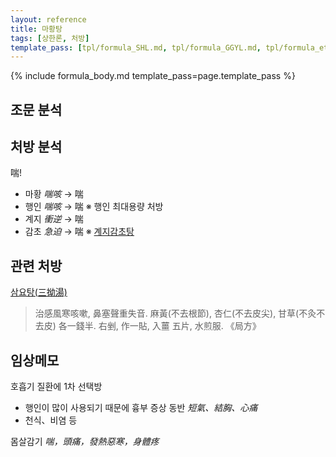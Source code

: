 ```yaml
---
layout: reference
title: 마황탕
tags: [상한론, 처방]
template_pass: [tpl/formula_SHL.md, tpl/formula_GGYL.md, tpl/formula_etc.md]
---
```



{% include formula_body.md template_pass=page.template_pass %}

## 조문 분석

## 처방 분석

喘!
* 마황 _喘咳_ → 喘
* 행인 _喘咳_ → 喘 ※ 행인 최대용량 처방
* 계지 _衝逆_ → 喘
* 감초 _急迫_ → 喘 ※ [계지감초탕]({{site.formulaurl}}/계지감초탕)

## 관련 처방

[삼요탕(三拗湯)](https://mediclassics.kr/books/8/volume/13#content_536)

> 治感風寒咳嗽, 鼻塞聲重失音. 麻黃(不去根節), 杏仁(不去皮尖), 甘草(不灸不去皮) 各一錢半. 右剉, 作一貼, 入薑 五片, 水煎服. 《局方》

## 임상메모

호흡기 질환에 1차 선택방
* 행인이 많이 사용되기 때문에 흉부 증상 동반 _短氣、結胸、心痛_
* 천식、비염 등

몸살감기 _喘，頭痛，發熱惡寒，身體疼_
